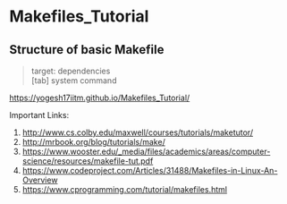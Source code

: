 # Makefiles_Tutorial </br>

## Structure of basic Makefile </br>

> target: dependencies </br>
> [tab] system command </br>


https://yogesh17iitm.github.io/Makefiles_Tutorial/ </br>

Important Links: </br>
1) http://www.cs.colby.edu/maxwell/courses/tutorials/maketutor/ </br>
2) http://mrbook.org/blog/tutorials/make/ </br>
3) https://www.wooster.edu/_media/files/academics/areas/computer-science/resources/makefile-tut.pdf </br>
4) https://www.codeproject.com/Articles/31488/Makefiles-in-Linux-An-Overview </br>
5) https://www.cprogramming.com/tutorial/makefiles.html </br>
